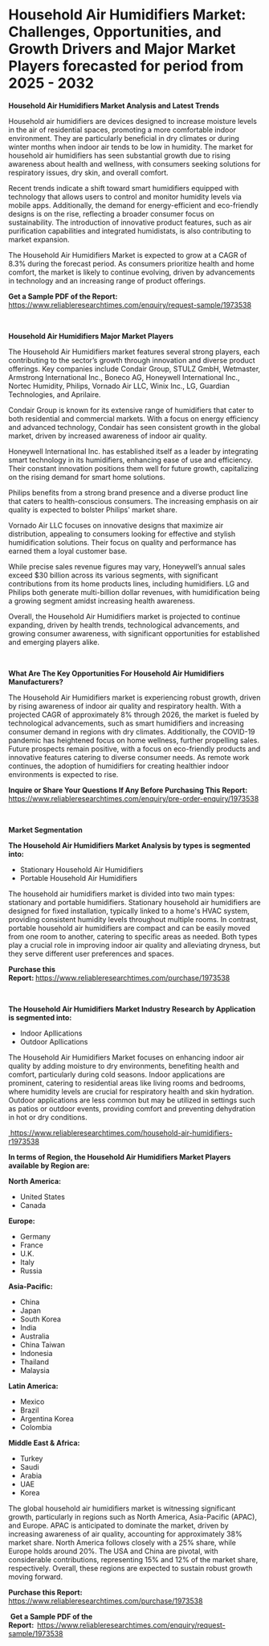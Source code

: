 <p><h1>Household Air Humidifiers Market: Challenges, Opportunities, and Growth Drivers and Major Market Players forecasted for period from 2025 - 2032</h1></p><p><strong>Household Air Humidifiers Market Analysis and Latest Trends</strong></p>
<p><p>Household air humidifiers are devices designed to increase moisture levels in the air of residential spaces, promoting a more comfortable indoor environment. They are particularly beneficial in dry climates or during winter months when indoor air tends to be low in humidity. The market for household air humidifiers has seen substantial growth due to rising awareness about health and wellness, with consumers seeking solutions for respiratory issues, dry skin, and overall comfort.</p><p>Recent trends indicate a shift toward smart humidifiers equipped with technology that allows users to control and monitor humidity levels via mobile apps. Additionally, the demand for energy-efficient and eco-friendly designs is on the rise, reflecting a broader consumer focus on sustainability. The introduction of innovative product features, such as air purification capabilities and integrated humidistats, is also contributing to market expansion.</p><p>The Household Air Humidifiers Market is expected to grow at a CAGR of 8.3% during the forecast period. As consumers prioritize health and home comfort, the market is likely to continue evolving, driven by advancements in technology and an increasing range of product offerings.</p></p>
<p><strong>Get a Sample PDF of the Report:&nbsp;</strong> <a href="https://www.reliableresearchtimes.com/enquiry/request-sample/1973538?utm_campaign=3051&utm_medium=2&utm_source=Github&utm_content=ia&utm_term=12042025&utm_id=household-air-humidifiers">https://www.reliableresearchtimes.com/enquiry/request-sample/1973538</a></p>
<p>&nbsp;</p>
<p><strong>Household Air Humidifiers Major Market Players</strong></p>
<p><p>The Household Air Humidifiers market features several strong players, each contributing to the sector’s growth through innovation and diverse product offerings. Key companies include Condair Group, STULZ GmbH, Wetmaster, Armstrong International Inc., Boneco AG, Honeywell International Inc., Nortec Humidity, Philips, Vornado Air LLC, Winix Inc., LG, Guardian Technologies, and Aprilaire.</p><p>Condair Group is known for its extensive range of humidifiers that cater to both residential and commercial markets. With a focus on energy efficiency and advanced technology, Condair has seen consistent growth in the global market, driven by increased awareness of indoor air quality.</p><p>Honeywell International Inc. has established itself as a leader by integrating smart technology in its humidifiers, enhancing ease of use and efficiency. Their constant innovation positions them well for future growth, capitalizing on the rising demand for smart home solutions.</p><p>Philips benefits from a strong brand presence and a diverse product line that caters to health-conscious consumers. The increasing emphasis on air quality is expected to bolster Philips' market share.</p><p>Vornado Air LLC focuses on innovative designs that maximize air distribution, appealing to consumers looking for effective and stylish humidification solutions. Their focus on quality and performance has earned them a loyal customer base.</p><p>While precise sales revenue figures may vary, Honeywell’s annual sales exceed $30 billion across its various segments, with significant contributions from its home products lines, including humidifiers. LG and Philips both generate multi-billion dollar revenues, with humidification being a growing segment amidst increasing health awareness.</p><p>Overall, the Household Air Humidifiers market is projected to continue expanding, driven by health trends, technological advancements, and growing consumer awareness, with significant opportunities for established and emerging players alike.</p></p>
<p>&nbsp;</p>
<p><strong>What Are The Key Opportunities For Household Air Humidifiers Manufacturers?</strong></p>
<p><p>The Household Air Humidifiers market is experiencing robust growth, driven by rising awareness of indoor air quality and respiratory health. With a projected CAGR of approximately 8% through 2026, the market is fueled by technological advancements, such as smart humidifiers and increasing consumer demand in regions with dry climates. Additionally, the COVID-19 pandemic has heightened focus on home wellness, further propelling sales. Future prospects remain positive, with a focus on eco-friendly products and innovative features catering to diverse consumer needs. As remote work continues, the adoption of humidifiers for creating healthier indoor environments is expected to rise.</p></p>
<p><strong>Inquire or Share Your Questions If Any Before Purchasing This Report:</strong> <a href="https://www.reliableresearchtimes.com/enquiry/pre-order-enquiry/1973538?utm_campaign=3051&utm_medium=2&utm_source=Github&utm_content=ia&utm_term=12042025&utm_id=household-air-humidifiers">https://www.reliableresearchtimes.com/enquiry/pre-order-enquiry/1973538</a></p>
<p>&nbsp;</p>
<p><strong>Market Segmentation</strong></p>
<p><strong>The Household Air Humidifiers Market Analysis by types is segmented into:</strong></p>
<p><ul><li>Stationary Household Air Humidifiers</li><li>Portable Household Air Humidifiers</li></ul></p>
<p><p>The household air humidifiers market is divided into two main types: stationary and portable humidifiers. Stationary household air humidifiers are designed for fixed installation, typically linked to a home's HVAC system, providing consistent humidity levels throughout multiple rooms. In contrast, portable household air humidifiers are compact and can be easily moved from one room to another, catering to specific areas as needed. Both types play a crucial role in improving indoor air quality and alleviating dryness, but they serve different user preferences and spaces.</p></p>
<p><strong>Purchase this Report:&nbsp;</strong><a href="https://www.reliableresearchtimes.com/purchase/1973538?utm_campaign=3051&utm_medium=2&utm_source=Github&utm_content=ia&utm_term=12042025&utm_id=household-air-humidifiers">https://www.reliableresearchtimes.com/purchase/1973538</a></p>
<p>&nbsp;</p>
<p><strong>The Household Air Humidifiers Market Industry Research by Application is segmented into:</strong></p>
<p><ul><li>Indoor Apllications</li><li>Outdoor Apllications</li></ul></p>
<p><p>The Household Air Humidifiers Market focuses on enhancing indoor air quality by adding moisture to dry environments, benefiting health and comfort, particularly during cold seasons. Indoor applications are prominent, catering to residential areas like living rooms and bedrooms, where humidity levels are crucial for respiratory health and skin hydration. Outdoor applications are less common but may be utilized in settings such as patios or outdoor events, providing comfort and preventing dehydration in hot or dry conditions.</p></p>
<p><a href="https://www.reliableresearchtimes.com/household-air-humidifiers-r1973538?utm_campaign=3051&utm_medium=2&utm_source=Github&utm_content=ia&utm_term=12042025&utm_id=household-air-humidifiers">&nbsp;https://www.reliableresearchtimes.com/household-air-humidifiers-r1973538</a></p>
<p><strong>In terms of Region, the Household Air Humidifiers Market Players available by Region are:</strong></p>
<p>
    <p> <strong> North America: </strong>
        <ul>
            <li>United States</li>
            <li>Canada</li>
        </ul>
        </p> 
    <p> <strong> Europe: </strong>
        <ul>
            <li>Germany</li>
            <li>France</li>
            <li>U.K.</li>
            <li>Italy</li>
            <li>Russia</li>
        </ul>
        </p> 
    <p> <strong> Asia-Pacific: </strong>
        <ul>
            <li>China</li>
            <li>Japan</li>
            <li>South Korea</li>
            <li>India</li>
            <li>Australia</li>
            <li>China Taiwan</li>
            <li>Indonesia</li>
            <li>Thailand</li>
            <li>Malaysia</li>
        </ul>
        </p> 
    <p> <strong> Latin America: </strong>
        <ul>
            <li>Mexico</li>
            <li>Brazil</li>
            <li>Argentina Korea</li>
            <li>Colombia</li>
        </ul>
        </p> 
    <p> <strong> Middle East & Africa: </strong>
        <ul>
            <li>Turkey</li>
            <li>Saudi</li>
            <li>Arabia</li>
            <li>UAE</li>
            <li>Korea</li>
        </ul>
    </p>
    </p>
<p><p>The global household air humidifiers market is witnessing significant growth, particularly in regions such as North America, Asia-Pacific (APAC), and Europe. APAC is anticipated to dominate the market, driven by increasing awareness of air quality, accounting for approximately 38% market share. North America follows closely with a 25% share, while Europe holds around 20%. The USA and China are pivotal, with considerable contributions, representing 15% and 12% of the market share, respectively. Overall, these regions are expected to sustain robust growth moving forward.</p></p>
<p><strong>Purchase this Report: </strong><a href="https://www.reliableresearchtimes.com/purchase/1973538?utm_campaign=3051&utm_medium=2&utm_source=Github&utm_content=ia&utm_term=12042025&utm_id=household-air-humidifiers">https://www.reliableresearchtimes.com/purchase/1973538</a></p>
<p>&nbsp;<strong>Get a Sample PDF of the Report:&nbsp;&nbsp;</strong><a href="https://www.reliableresearchtimes.com/enquiry/request-sample/1973538?utm_campaign=3051&utm_medium=2&utm_source=Github&utm_content=ia&utm_term=12042025&utm_id=household-air-humidifiers">https://www.reliableresearchtimes.com/enquiry/request-sample/1973538</a></p>
<p><strong></strong></p>
<p><p></p><p></p><p></p></p>